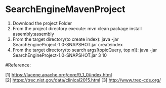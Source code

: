 # SearchEngineMavenProject

1. Download the project Folder
2. From the project directory execute: mvn clean package install assembly:assembly
3. From the target directory(to create index): java -jar SearchEngineProject-1.0-SNAPSHOT.jar createindex
4. From the target directory(to search args[topicQuery, top n]): java -jar SearchEngineProject-1.0-SNAPSHOT.jar 3 10

#Reference:

[1] https://lucene.apache.org/core/9_1_0/index.html <br>
[2] https://trec.nist.gov/data/clinical2015.html
[3] http://www.trec-cds.org/

